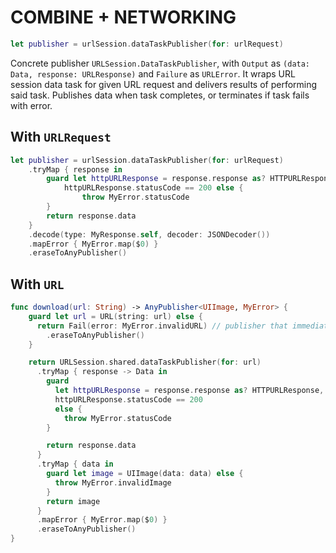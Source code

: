 # COMBINE + NETWORKING

```swift
let publisher = urlSession.dataTaskPublisher(for: urlRequest)
```

Concrete publisher `URLSession.DataTaskPublisher`, with `Output` as `(data: Data, response: URLResponse)` and `Failure` as `URLError`. It wraps URL session data task for given URL request and delivers results of performing said task. Publishes data when task completes, or terminates if task fails with error.

## With `URLRequest`

```swift
let publisher = urlSession.dataTaskPublisher(for: urlRequest)
    .tryMap { response in
        guard let httpURLResponse = response.response as? HTTPURLResponse,
            httpURLResponse.statusCode == 200 else {
                throw MyError.statusCode
        }
        return response.data
    }
    .decode(type: MyResponse.self, decoder: JSONDecoder())
    .mapError { MyError.map($0) }
    .eraseToAnyPublisher()
```

## With `URL`

```swift
func download(url: String) -> AnyPublisher<UIImage, MyError> {
    guard let url = URL(string: url) else {
      return Fail(error: MyError.invalidURL) // publisher that immediately terminates with error
        .eraseToAnyPublisher()
    }

    return URLSession.shared.dataTaskPublisher(for: url)
      .tryMap { response -> Data in
        guard
          let httpURLResponse = response.response as? HTTPURLResponse,
          httpURLResponse.statusCode == 200
          else {
            throw MyError.statusCode
        }

        return response.data
      }
      .tryMap { data in
        guard let image = UIImage(data: data) else {
          throw MyError.invalidImage
        }
        return image
      }
      .mapError { MyError.map($0) }
      .eraseToAnyPublisher()
}
```
